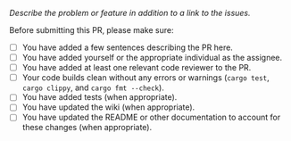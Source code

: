 _Describe the problem or feature in addition to a link to the issues._

Before submitting this PR, please make sure:

- [ ] You have added a few sentences describing the PR here.
- [ ] You have added yourself or the appropriate individual as the assignee.
- [ ] You have added at least one relevant code reviewer to the PR.
- [ ] Your code builds clean without any errors or warnings (`cargo test`, `cargo clippy`, and `cargo fmt --check`).
- [ ] You have added tests (when appropriate).
- [ ] You have updated the wiki (when appropriate).
- [ ] You have updated the README or other documentation to account for these changes (when appropriate).